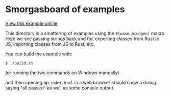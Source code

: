 # Smorgasboard of examples

[View this example online](https://webassembly.studio/?f=t61j18noqz)

This directory is a smattering of examples using the `#[wasm_bindgen]` macro.
Here we see passing strings back and for, exporting classes from Rust to JS,
importing classes from JS to Rust, etc.

You can build the example with:

```
$ ./build.sh
```

(or running the two commands on Windows manually)

and then opening up `index.html` in a web browser should show a dialog saying
"all passed" as well as some console output.
